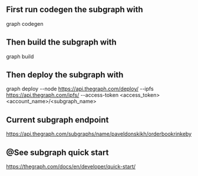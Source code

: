 
## First run codegen the subgraph with
graph codegen

## Then build the subgraph with
graph build

## Then deploy the subgraph with
graph deploy --node https://api.thegraph.com/deploy/ --ipfs https://api.thegraph.com/ipfs/ --access-token <access_token> <account_name>/<subgraph_name>

## Current subgraph endpoint
https://api.thegraph.com/subgraphs/name/paveldonskikh/orderbookrinkeby

## @See subgraph quick start
https://thegraph.com/docs/en/developer/quick-start/
